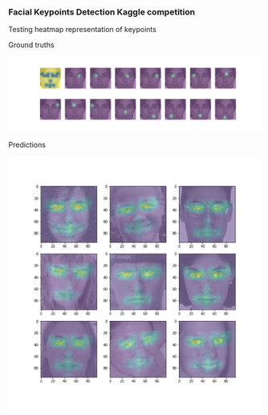### Facial Keypoints Detection Kaggle competition

Testing heatmap representation of keypoints

Ground truths

![Heatmaps](samples/heatmaps.png)

Predictions

![Predictions](samples/sample.15kp.png)
